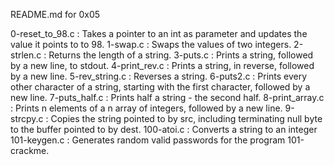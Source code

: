 README.md for 0x05

0-reset_to_98.c : Takes a pointer to an int as parameter and updates the value it points to to 98.
1-swap.c : Swaps the values of two integers.
2-strlen.c : Returns the length of a string.
3-puts.c : Prints a string, followed by a new line, to stdout.
4-print_rev.c : Prints a string, in reverse, followed by a new line.
5-rev_string.c : Reverses a string.
6-puts2.c : Prints every other character of a string, starting with the first character, followed by a new line.
7-puts_half.c : Prints half a string - the second half.
8-print_array.c : Prints n elements of a n array of integers, followed by a new line.
9-strcpy.c : Copies the string pointed to by src, including terminating null byte to the buffer pointed to by dest.
100-atoi.c : Converts a string to an integer
101-keygen.c : Generates random valid passwords for the program 101-crackme.
